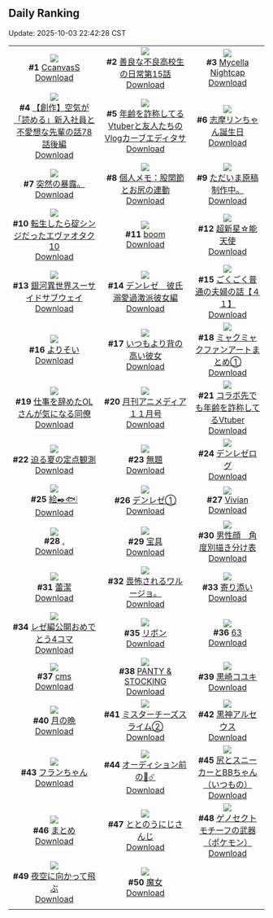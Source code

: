 ## Daily Ranking
Update: 2025-10-03 22:42:28 CST

|      |      |      |
| :----: | :----: | :----: |
| ![](https://i.pixiv.re/c/240x480/img-master/img/2025/10/01/00/00/31/135729747_p0_master1200.jpg)<br>**#1** [CcanvasS](https://www.pixiv.net/artworks/135729747)<br>[Download](https://i.pixiv.re/img-original/img/2025/10/01/00/00/31/135729747_p0.jpg) | ![](https://i.pixiv.re/c/240x480/img-master/img/2025/10/01/07/00/46/135739092_p0_master1200.jpg)<br>**#2** [善良な不良高校生の日常第15話](https://www.pixiv.net/artworks/135739092)<br>[Download](https://i.pixiv.re/img-original/img/2025/10/01/07/00/46/135739092_p0.jpg) | ![](https://i.pixiv.re/c/240x480/img-master/img/2025/10/01/03/50/25/135736404_p0_master1200.jpg)<br>**#3** [Mycella Nightcap](https://www.pixiv.net/artworks/135736404)<br>[Download](https://i.pixiv.re/img-original/img/2025/10/01/03/50/25/135736404_p0.jpg) |
| ![](https://i.pixiv.re/c/240x480/img-master/img/2025/10/02/18/01/38/135788792_p0_master1200.jpg)<br>**#4** [【創作】空気が「読める」新入社員と不愛想な先輩の話78話後編](https://www.pixiv.net/artworks/135788792)<br>[Download](https://i.pixiv.re/img-original/img/2025/10/02/18/01/38/135788792_p0.jpg) | ![](https://i.pixiv.re/c/240x480/img-master/img/2025/10/01/21/05/13/135759210_p0_master1200.jpg)<br>**#5** [年齢を詐称してるVtuberと友人たちのVlogカーブエディタサ](https://www.pixiv.net/artworks/135759210)<br>[Download](https://i.pixiv.re/img-original/img/2025/10/01/21/05/13/135759210_p0.png) | ![](https://i.pixiv.re/c/240x480/img-master/img/2025/10/01/00/02/19/135730087_p0_master1200.jpg)<br>**#6** [志摩リンちゃん誕生日](https://www.pixiv.net/artworks/135730087)<br>[Download](https://i.pixiv.re/img-original/img/2025/10/01/00/02/19/135730087_p0.png) |
| ![](https://i.pixiv.re/c/240x480/img-master/img/2025/10/01/09/49/47/135741741_p0_master1200.jpg)<br>**#7** [突然の暴露。](https://www.pixiv.net/artworks/135741741)<br>[Download](https://i.pixiv.re/img-original/img/2025/10/01/09/49/47/135741741_p0.jpg) | ![](https://i.pixiv.re/c/240x480/img-master/img/2025/10/02/06/00/10/135774929_p0_master1200.jpg)<br>**#8** [個人メモ：股関節とお尻の連動](https://www.pixiv.net/artworks/135774929)<br>[Download](https://i.pixiv.re/img-original/img/2025/10/02/06/00/10/135774929_p0.jpg) | ![](https://i.pixiv.re/c/240x480/img-master/img/2025/10/01/16/14/37/135749085_master1200.jpg)<br>**#9** [ただいま原稿制作中。](https://www.pixiv.net/artworks/135749085)<br>[Download](https://www.pixiv.net/artworks/135749085) |
| ![](https://i.pixiv.re/c/240x480/img-master/img/2025/10/01/00/08/43/135730611_p0_master1200.jpg)<br>**#10** [転生したら碇シンジだったエヴァオタク10](https://www.pixiv.net/artworks/135730611)<br>[Download](https://i.pixiv.re/img-original/img/2025/10/01/00/08/43/135730611_p0.jpg) | ![](https://i.pixiv.re/c/240x480/img-master/img/2025/10/01/20/11/01/135756788_p0_master1200.jpg)<br>**#11** [boom](https://www.pixiv.net/artworks/135756788)<br>[Download](https://i.pixiv.re/img-original/img/2025/10/01/20/11/01/135756788_p0.png) | ![](https://i.pixiv.re/c/240x480/img-master/img/2025/10/02/12/15/51/135767142_p0_master1200.jpg)<br>**#12** [超新星☆能天使](https://www.pixiv.net/artworks/135767142)<br>[Download](https://i.pixiv.re/img-original/img/2025/10/02/12/15/51/135767142_p0.jpg) |
| ![](https://i.pixiv.re/c/240x480/img-master/img/2025/10/01/18/44/50/135753373_p0_master1200.jpg)<br>**#13** [銀河異世界スーサイドサブウェイ](https://www.pixiv.net/artworks/135753373)<br>[Download](https://i.pixiv.re/img-original/img/2025/10/01/18/44/50/135753373_p0.jpg) | ![](https://i.pixiv.re/c/240x480/img-master/img/2025/10/01/17/15/48/135750458_p0_master1200.jpg)<br>**#14** [デンレゼ　彼氏溺愛過激派彼女編](https://www.pixiv.net/artworks/135750458)<br>[Download](https://i.pixiv.re/img-original/img/2025/10/01/17/15/48/135750458_p0.jpg) | ![](https://i.pixiv.re/c/240x480/img-master/img/2025/10/02/19/08/28/135791106_p0_master1200.jpg)<br>**#15** [ごくごく普通の夫婦の話【４１】](https://www.pixiv.net/artworks/135791106)<br>[Download](https://i.pixiv.re/img-original/img/2025/10/02/19/08/28/135791106_p0.jpg) |
| ![](https://i.pixiv.re/c/240x480/img-master/img/2025/10/01/00/00/24/135729709_p0_master1200.jpg)<br>**#16** [よりそい](https://www.pixiv.net/artworks/135729709)<br>[Download](https://i.pixiv.re/img-original/img/2025/10/01/00/00/24/135729709_p0.jpg) | ![](https://i.pixiv.re/c/240x480/img-master/img/2025/10/01/00/00/34/135729773_p0_master1200.jpg)<br>**#17** [いつもより背の高い彼女](https://www.pixiv.net/artworks/135729773)<br>[Download](https://i.pixiv.re/img-original/img/2025/10/01/00/00/34/135729773_p0.jpg) | ![](https://i.pixiv.re/c/240x480/img-master/img/2025/10/02/12/04/50/135781254_p0_master1200.jpg)<br>**#18** [ミャクミャクファンアートまとめ①](https://www.pixiv.net/artworks/135781254)<br>[Download](https://i.pixiv.re/img-original/img/2025/10/02/12/04/50/135781254_p0.png) |
| ![](https://i.pixiv.re/c/240x480/img-master/img/2025/10/02/00/02/05/135767419_p0_master1200.jpg)<br>**#19** [仕事を辞めたOLさんが気になる同僚](https://www.pixiv.net/artworks/135767419)<br>[Download](https://i.pixiv.re/img-original/img/2025/10/02/00/02/05/135767419_p0.jpg) | ![](https://i.pixiv.re/c/240x480/img-master/img/2025/10/02/00/00/13/135767116_p0_master1200.jpg)<br>**#20** [月刊アニメディア１１月号](https://www.pixiv.net/artworks/135767116)<br>[Download](https://i.pixiv.re/img-original/img/2025/10/02/00/00/13/135767116_p0.jpg) | ![](https://i.pixiv.re/c/240x480/img-master/img/2025/10/02/21/28/27/135796437_p0_master1200.jpg)<br>**#21** [コラボ先でも年齢を詐称してるVtuber](https://www.pixiv.net/artworks/135796437)<br>[Download](https://i.pixiv.re/img-original/img/2025/10/02/21/28/27/135796437_p0.png) |
| ![](https://i.pixiv.re/c/240x480/img-master/img/2025/10/02/00/01/20/135767341_p0_master1200.jpg)<br>**#22** [迫る夏の定点観測](https://www.pixiv.net/artworks/135767341)<br>[Download](https://i.pixiv.re/img-original/img/2025/10/02/00/01/20/135767341_p0.png) | ![](https://i.pixiv.re/c/240x480/img-master/img/2025/10/02/11/24/03/135780335_p0_master1200.jpg)<br>**#23** [無題](https://www.pixiv.net/artworks/135780335)<br>[Download](https://i.pixiv.re/img-original/img/2025/10/02/11/24/03/135780335_p0.png) | ![](https://i.pixiv.re/c/240x480/img-master/img/2025/10/01/23/34/57/135765992_p0_master1200.jpg)<br>**#24** [デンレゼログ](https://www.pixiv.net/artworks/135765992)<br>[Download](https://i.pixiv.re/img-original/img/2025/10/01/23/34/57/135765992_p0.png) |
| ![](https://i.pixiv.re/c/240x480/img-master/img/2025/10/01/21/22/33/135759914_p0_master1200.jpg)<br>**#25** [絵✒️🐟❕](https://www.pixiv.net/artworks/135759914)<br>[Download](https://i.pixiv.re/img-original/img/2025/10/01/21/22/33/135759914_p0.png) | ![](https://i.pixiv.re/c/240x480/img-master/img/2025/10/01/09/28/38/135741491_p0_master1200.jpg)<br>**#26** [デンレゼ①](https://www.pixiv.net/artworks/135741491)<br>[Download](https://i.pixiv.re/img-original/img/2025/10/01/09/28/38/135741491_p0.jpg) | ![](https://i.pixiv.re/c/240x480/img-master/img/2025/10/01/01/06/34/135732973_p0_master1200.jpg)<br>**#27** [Vivian](https://www.pixiv.net/artworks/135732973)<br>[Download](https://i.pixiv.re/img-original/img/2025/10/01/01/06/34/135732973_p0.png) |
| ![](https://i.pixiv.re/c/240x480/img-master/img/2025/10/02/18/27/33/135789649_p0_master1200.jpg)<br>**#28** [.](https://www.pixiv.net/artworks/135789649)<br>[Download](https://i.pixiv.re/img-original/img/2025/10/02/18/27/33/135789649_p0.jpg) | ![](https://i.pixiv.re/c/240x480/img-master/img/2025/10/01/08/53/52/135740955_p0_master1200.jpg)<br>**#29** [宝具](https://www.pixiv.net/artworks/135740955)<br>[Download](https://i.pixiv.re/img-original/img/2025/10/01/08/53/52/135740955_p0.png) | ![](https://i.pixiv.re/c/240x480/img-master/img/2025/10/02/00/00/33/135767208_p0_master1200.jpg)<br>**#30** [男性顔　角度別描き分け表](https://www.pixiv.net/artworks/135767208)<br>[Download](https://i.pixiv.re/img-original/img/2025/10/02/00/00/33/135767208_p0.jpg) |
| ![](https://i.pixiv.re/c/240x480/img-master/img/2025/10/01/18/11/40/135752340_p0_master1200.jpg)<br>**#31** [蕾潔](https://www.pixiv.net/artworks/135752340)<br>[Download](https://i.pixiv.re/img-original/img/2025/10/01/18/11/40/135752340_p0.jpg) | ![](https://i.pixiv.re/c/240x480/img-master/img/2025/10/02/17/13/44/135784664_p0_master1200.jpg)<br>**#32** [畏怖されるワルージョ。](https://www.pixiv.net/artworks/135784664)<br>[Download](https://i.pixiv.re/img-original/img/2025/10/02/17/13/44/135784664_p0.jpg) | ![](https://i.pixiv.re/c/240x480/img-master/img/2025/10/01/19/00/59/135754033_p0_master1200.jpg)<br>**#33** [寄り添い](https://www.pixiv.net/artworks/135754033)<br>[Download](https://i.pixiv.re/img-original/img/2025/10/01/19/00/59/135754033_p0.jpg) |
| ![](https://i.pixiv.re/c/240x480/img-master/img/2025/10/01/00/20/04/135731099_p0_master1200.jpg)<br>**#34** [レゼ編公開おめでとう4コマ](https://www.pixiv.net/artworks/135731099)<br>[Download](https://i.pixiv.re/img-original/img/2025/10/01/00/20/04/135731099_p0.png) | ![](https://i.pixiv.re/c/240x480/img-master/img/2025/10/01/18/52/40/135753624_p0_master1200.jpg)<br>**#35** [リボン](https://www.pixiv.net/artworks/135753624)<br>[Download](https://i.pixiv.re/img-original/img/2025/10/01/18/52/40/135753624_p0.png) | ![](https://i.pixiv.re/c/240x480/img-master/img/2025/10/01/12/26/30/135744745_p0_master1200.jpg)<br>**#36** [63](https://www.pixiv.net/artworks/135744745)<br>[Download](https://i.pixiv.re/img-original/img/2025/10/01/12/26/30/135744745_p0.jpg) |
| ![](https://i.pixiv.re/c/240x480/img-master/img/2025/10/01/18/53/20/135753644_p0_master1200.jpg)<br>**#37** [cms](https://www.pixiv.net/artworks/135753644)<br>[Download](https://i.pixiv.re/img-original/img/2025/10/01/18/53/20/135753644_p0.png) | ![](https://i.pixiv.re/c/240x480/img-master/img/2025/10/02/14/30/55/135784039_p0_master1200.jpg)<br>**#38** [PANTY & STOCKING](https://www.pixiv.net/artworks/135784039)<br>[Download](https://i.pixiv.re/img-original/img/2025/10/02/14/30/55/135784039_p0.jpg) | ![](https://i.pixiv.re/c/240x480/img-master/img/2025/10/02/23/41/45/135802057_p0_master1200.jpg)<br>**#39** [黒崎コユキ](https://www.pixiv.net/artworks/135802057)<br>[Download](https://i.pixiv.re/img-original/img/2025/10/02/23/41/45/135802057_p0.png) |
| ![](https://i.pixiv.re/c/240x480/img-master/img/2025/10/01/16/09/31/135748953_p0_master1200.jpg)<br>**#40** [月の晩](https://www.pixiv.net/artworks/135748953)<br>[Download](https://i.pixiv.re/img-original/img/2025/10/01/16/09/31/135748953_p0.jpg) | ![](https://i.pixiv.re/c/240x480/img-master/img/2025/10/02/20/48/29/135794706_p0_master1200.jpg)<br>**#41** [ミスターチーズスライム②](https://www.pixiv.net/artworks/135794706)<br>[Download](https://i.pixiv.re/img-original/img/2025/10/02/20/48/29/135794706_p0.png) | ![](https://i.pixiv.re/c/240x480/img-master/img/2025/10/02/06/50/34/135775795_p0_master1200.jpg)<br>**#42** [黒神アルセウス](https://www.pixiv.net/artworks/135775795)<br>[Download](https://i.pixiv.re/img-original/img/2025/10/02/06/50/34/135775795_p0.jpg) |
| ![](https://i.pixiv.re/c/240x480/img-master/img/2025/10/01/00/20/30/135731124_p0_master1200.jpg)<br>**#43** [フランちゃん](https://www.pixiv.net/artworks/135731124)<br>[Download](https://i.pixiv.re/img-original/img/2025/10/01/00/20/30/135731124_p0.png) | ![](https://i.pixiv.re/c/240x480/img-master/img/2025/10/01/17/32/49/135750905_p0_master1200.jpg)<br>**#44** [オーディション前の🌸☄️](https://www.pixiv.net/artworks/135750905)<br>[Download](https://i.pixiv.re/img-original/img/2025/10/01/17/32/49/135750905_p0.jpg) | ![](https://i.pixiv.re/c/240x480/img-master/img/2025/10/01/18/10/45/135752307_p0_master1200.jpg)<br>**#45** [尻とスニーカーとBBちゃん（いつもの）](https://www.pixiv.net/artworks/135752307)<br>[Download](https://i.pixiv.re/img-original/img/2025/10/01/18/10/45/135752307_p0.jpg) |
| ![](https://i.pixiv.re/c/240x480/img-master/img/2025/10/02/14/24/03/135783896_p0_master1200.jpg)<br>**#46** [まとめ](https://www.pixiv.net/artworks/135783896)<br>[Download](https://i.pixiv.re/img-original/img/2025/10/02/14/24/03/135783896_p0.jpg) | ![](https://i.pixiv.re/c/240x480/img-master/img/2025/10/01/00/00/27/135729720_p0_master1200.jpg)<br>**#47** [ととのうにじさんじ](https://www.pixiv.net/artworks/135729720)<br>[Download](https://i.pixiv.re/img-original/img/2025/10/01/00/00/27/135729720_p0.jpg) | ![](https://i.pixiv.re/c/240x480/img-master/img/2025/10/01/19/22/09/135754779_p0_master1200.jpg)<br>**#48** [ゲノセクトモチーフの武器（ポケモン）](https://www.pixiv.net/artworks/135754779)<br>[Download](https://i.pixiv.re/img-original/img/2025/10/01/19/22/09/135754779_p0.jpg) |
| ![](https://i.pixiv.re/c/240x480/img-master/img/2025/10/02/01/54/39/135746895_p0_master1200.jpg)<br>**#49** [夜空に向かって飛ぶ](https://www.pixiv.net/artworks/135746895)<br>[Download](https://i.pixiv.re/img-original/img/2025/10/02/01/54/39/135746895_p0.png) | ![](https://i.pixiv.re/c/240x480/img-master/img/2025/10/01/02/56/20/135735537_p0_master1200.jpg)<br>**#50** [魔女](https://www.pixiv.net/artworks/135735537)<br>[Download](https://i.pixiv.re/img-original/img/2025/10/01/02/56/20/135735537_p0.png) |
|      |
